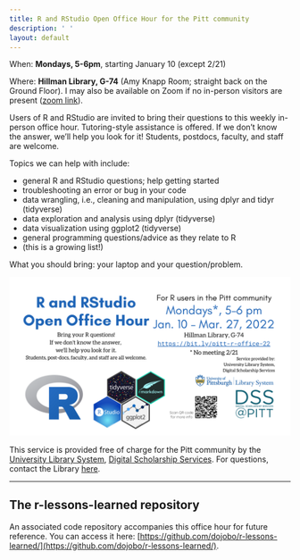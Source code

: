 ```yaml
---
title: R and RStudio Open Office Hour for the Pitt community
description: ' '
layout: default
---
```


When: **Mondays, 5-6pm**, starting January 10 (except 2/21)

Where: **Hillman Library, G-74** (Amy Knapp Room; straight back on the Ground Floor). I may also be available on Zoom if no in-person visitors are present ([zoom link](https://pitt.zoom.us/j/97200939890)).  

Users of R and RStudio are invited to bring their questions to this weekly in-person office hour. Tutoring-style assistance is offered. If we don’t know the answer, we’ll help you look for it! Students, postdocs, faculty, and staff are welcome.

Topics we can help with include:

* general R and RStudio questions; help getting started
* troubleshooting an error or bug in your code
* data wrangling, i.e., cleaning and manipulation, using dplyr and tidyr (tidyverse)
* data exploration and analysis using dplyr (tidyverse)
* data visualization using ggplot2 (tidyverse)
* general programming questions/advice as they relate to R
* (this is a growing list!)

What you should bring: your laptop and your question/problem.

![promotional flier for open office hour](r-open-office-hour_202202.png "flier")

This service is provided free of charge for the Pitt community by the [University Library System](https://library.pitt.edu/), [Digital Scholarship Services](https://library.pitt.edu/digital-scholarship-services/). For questions, contact the Library [here](https://library.pitt.edu/ask-us). 

-------

## The r-lessons-learned repository

An associated code repository accompanies this office hour for future reference. You can access it here: [https://github.com/dojobo/r-lessons-learned/](https://github.com/dojobo/r-lessons-learned/).
